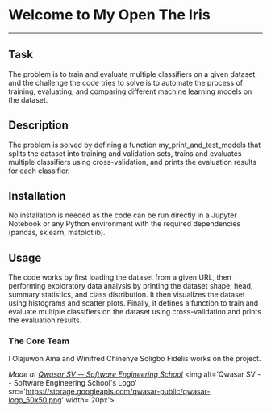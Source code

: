 # Welcome to My Open The Iris
***

## Task
The problem is to train and evaluate multiple classifiers on a given dataset, and the challenge the code tries to solve is to automate the process of training, evaluating, and comparing different machine learning models on the dataset.

## Description
The problem is solved by defining a function my_print_and_test_models that splits the dataset into training and validation sets, trains and evaluates multiple classifiers using cross-validation, and prints the evaluation results for each classifier.

## Installation
No installation is needed as the code can be run directly in a Jupyter Notebook or any Python environment with the required dependencies (pandas, sklearn, matplotlib).

## Usage
The code works by first loading the dataset from a given URL, then performing exploratory data analysis by printing the dataset shape, head, summary statistics, and class distribution. It then visualizes the dataset using histograms and scatter plots. Finally, it defines a function to train and evaluate multiple classifiers on the dataset using cross-validation and prints the evaluation results.

### The Core Team
I Olajuwon Aina and Winifred Chinenye Soligbo Fidelis works on the project.

<span><i>Made at <a href='https://qwasar.io'>Qwasar SV -- Software Engineering School</a></i></span>
<span><img alt='Qwasar SV -- Software Engineering School's Logo' src='https://storage.googleapis.com/qwasar-public/qwasar-logo_50x50.png' width='20px'></span>
